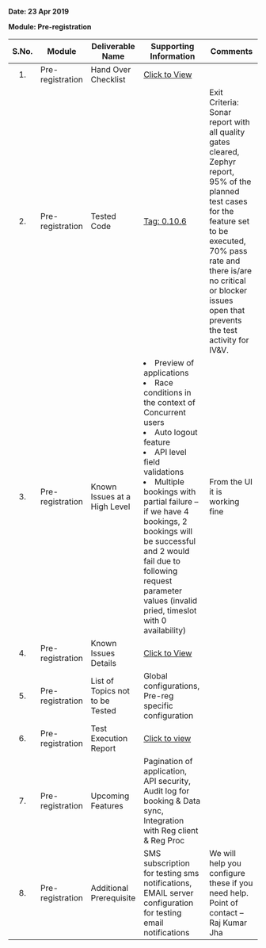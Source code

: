 **Date: 23 Apr 2019**

**Module: Pre-registration**

|**S.No.**|**Module**|**Deliverable Name**| **Supporting Information**|**Comments**|
|:------:|-----|---|---|---|
|1.|Pre-registration|Hand Over Checklist|[Click to View](Component-x-Feature-x-JIRA-ID-Mapping)||
|2.|Pre-registration|Tested Code|[Tag: 0.10.6](/mosip/mosip/releases/tag/0.10.6)|Exit Criteria: Sonar report with all quality gates cleared, Zephyr report, 95% of the planned test cases for the feature set to be executed, 70% pass rate and there is/are no critical or blocker issues open that prevents the test activity for IV&V.|
|3.|Pre-registration|Known Issues at a High Level|<li> Preview of applications <li> Race conditions in the context of Concurrent users <li> Auto logout feature <li> API level field validations <li> Multiple bookings with partial failure – if we have 4 bookings, 2 bookings will be successful and 2 would fail due to following request parameter values (invalid pried, timeslot with 0 availability)|From the UI it is working fine |
|4.|Pre-registration|Known Issues Details| [Click to View]() ||
|5.|Pre-registration|List of Topics not to be Tested| Global configurations, Pre-reg specific configuration ||
|6.|Pre-registration|Test Execution Report|[Click to view](//mosipid.atlassian.net/browse/MOS-17241?jql=project%20%3D%2010000%20AND%20issuetype%20%3D%20Test%20and%20%22Epic%20Link%22%3DMOS-2)||
|7.|Pre-registration|Upcoming Features|Pagination of application, API security, Audit log for booking & Data sync, Integration with Reg client & Reg Proc ||
|8.|Pre-registration|Additional Prerequisite|SMS subscription for testing sms notifications, EMAIL server configuration for testing email notifications|We will help you configure these if you need help. Point of contact – Raj Kumar Jha |
